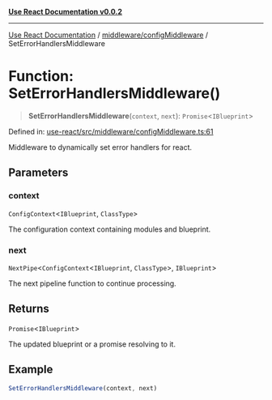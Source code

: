 [**Use React Documentation v0.0.2**](../../../README.md)

***

[Use React Documentation](../../../modules.md) / [middleware/configMiddleware](../README.md) / SetErrorHandlersMiddleware

# Function: SetErrorHandlersMiddleware()

> **SetErrorHandlersMiddleware**(`context`, `next`): `Promise`\<`IBlueprint`\>

Defined in: [use-react/src/middleware/configMiddleware.ts:61](https://github.com/stonemjs/use-react/blob/35b6e6a63b128df8b7d2db68dda3eb3286adfc69/src/middleware/configMiddleware.ts#L61)

Middleware to dynamically set error handlers for react.

## Parameters

### context

`ConfigContext`\<`IBlueprint`, `ClassType`\>

The configuration context containing modules and blueprint.

### next

`NextPipe`\<`ConfigContext`\<`IBlueprint`, `ClassType`\>, `IBlueprint`\>

The next pipeline function to continue processing.

## Returns

`Promise`\<`IBlueprint`\>

The updated blueprint or a promise resolving to it.

## Example

```typescript
SetErrorHandlersMiddleware(context, next)
```
